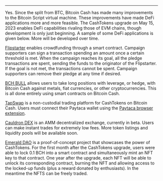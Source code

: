 ---
Yes. Since the split from BTC, Bitcoin Cash has made many improvements to the Bitcoin Script virtual machine. These improvements have made DeFi applications more and more feasible. The CashTokens upgrade on May 15, 2023 enables DeFi capabilities rivaling those of EVM chains, though development is only just beginning. A sample of some DeFi applications is given below. More will be developed over time.

[Flipstarter](https://flipstarter.cash/) enables crowdfunding through a smart contract. Campaign supporters can sign a transaction spending an amount once a certain threshold is met. When the campaign reaches its goal, all the pledge transactions are spent, sending the funds to the originator of the Flipstarter. If the goal is not met, the transactions cannot be spent. Campaign supporters can remove their pledge at any time if desired.

[BCH BULL](https://bchbull.com/) allows users to take long positions with leverage, or hedge, with Bitcoin Cash against metals, fiat currencies, or other cryptocurrencies. This is all done entirely using smart contracts on Bitcoin Cash.

[TapSwap](https://tapswap.cash/) is a non-custodial trading platform for CashTokens on Bitcoin Cash. Users must connect their Paytaca wallet using the [Paytaca browser extension](https://chrome.google.com/webstore/detail/paytaca/pakphhpnneopheifihmjcjnbdbhaaiaa).

[Cauldron DEX](https://www.cauldron.quest/) is an AMM decentralized exchange, currently in beta. Users can make instant trades for extremely low fees. More token listings and liquidity pools will be available soon.

[Emerald DAO](https://emerald-dao.cash/) is a proof-of-concept project that showcases the power of CashTokens. For the first month after the CashTokens upgrade, users were able to lock 0.1 BCH into a smart contract and simultaneously mint an NFT key to that contract. One year after the upgrade, each NFT will be able to unlock its corresponding contract, burning the NFT and allowing access to the locked-up funds (plus a reward donated by enthusiasts). In the meantime the NFTS can be freely traded.